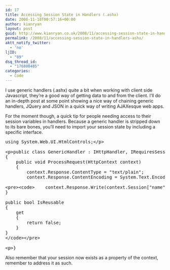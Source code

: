 ```yaml
---
id: 17
title: Accessing Session State in Handlers (.ashx)
date: 2008-11-18T00:57:16+00:00
author: kianryan
layout: post
guid: http://www.kianryan.co.uk/2008/11/accessing-session-state-in-handlers-ashx/
permalink: /2008/11/accessing-session-state-in-handlers-ashx/
aktt_notify_twitter:
  - 'no'
ljID:
  - "89"
dsq_thread_id:
  - "176800485"
categories:
  - Code
---
```

I use generic handlers (.ashx) quite a bit when working with client side Javascript, they&#8217;re a good way of getting data to and from the client. I&#8217;ll do an in-depth post at some point showing a nice way of chaining generic handlers, JQuery and JSON in a quick way of writing AJAXesque web apps.

For the moment though, a quick tip for people needing access to their session variables in handlers. Because a generic handler is stripped down to its bare bones, you&#8217;ll need to import your session state by including a specific interface.

<pre class="brush: csharp; title: ; notranslate" title="">using System.Web.UI.HtmlControls;&lt;/p&gt;

&lt;p&gt;public class GenericHandler : IHttpHandler, IRequiresSessionState
{
    public void ProcessRequest(HttpContext context)
    {
        context.Response.ContentType = "text/plain";
        context.Response.ContentEncoding = System.Text.Encoding.UTF8;&lt;/p&gt;

&lt;pre&gt;&lt;code&gt;    context.Response.Write(context.Session["name"]);
}

public bool IsReusable
{
    get
    {
        return false;
    }
}
&lt;/code&gt;&lt;/pre&gt;

&lt;p&gt;}
</pre>

Also remember that your session now exists as a property of the context, remember to address it as such.